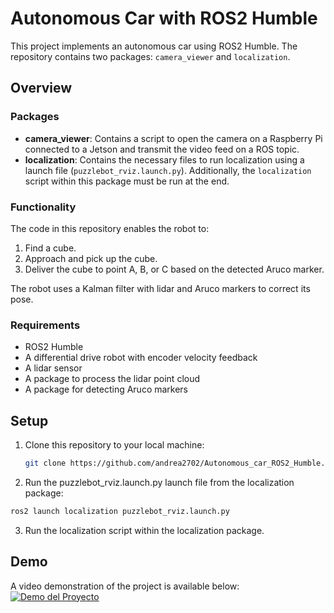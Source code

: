 # Autonomous Car with ROS2 Humble

This project implements an autonomous car using ROS2 Humble. The repository contains two packages: `camera_viewer` and `localization`.

## Overview

### Packages

- **camera_viewer**: Contains a script to open the camera on a Raspberry Pi connected to a Jetson and transmit the video feed on a ROS topic.
- **localization**: Contains the necessary files to run localization using a launch file (`puzzlebot_rviz.launch.py`). Additionally, the `localization` script within this package must be run at the end.

### Functionality

The code in this repository enables the robot to:
1. Find a cube.
2. Approach and pick up the cube.
3. Deliver the cube to point A, B, or C based on the detected Aruco marker.

The robot uses a Kalman filter with lidar and Aruco markers to correct its pose.

### Requirements

- ROS2 Humble
- A differential drive robot with encoder velocity feedback
- A lidar sensor
- A package to process the lidar point cloud
- A package for detecting Aruco markers

## Setup

1. Clone this repository to your local machine:
   ```bash
   git clone https://github.com/andrea2702/Autonomous_car_ROS2_Humble.git
   
2. Run the puzzlebot_rviz.launch.py launch file from the localization package:
  ```bash
  ros2 launch localization puzzlebot_rviz.launch.py
  ```
3. Run the localization script within the localization package.


## Demo
A video demonstration of the project is available below:
[![Demo del Proyecto](http://img.youtube.com/vi/YZyWaMJPywo/0.jpg)](https://www.youtube.com/watch?feature=shared&v=YZyWaMJPywo)

